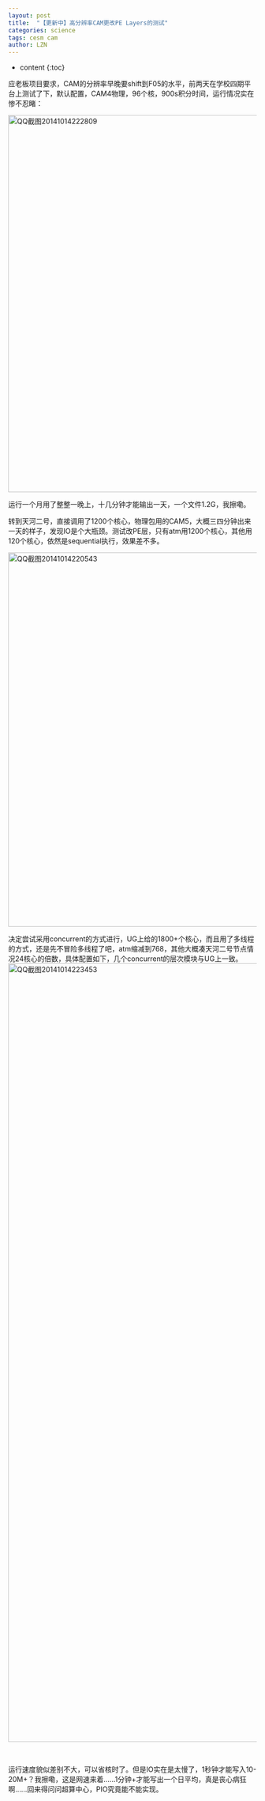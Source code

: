 ```yaml
---
layout: post
title:  "【更新中】高分辨率CAM更改PE Layers的测试" 
categories: science 
tags: cesm cam
author: LZN
---
```


* content
{:toc}

应老板项目要求，CAM的分辨率早晚要shift到F05的水平，前两天在学校四期平台上测试了下，默认配置，CAM4物理，96个核，900s积分时间，运行情况实在惨不忍睹：

<a href="https://raw.githubusercontent.com/Novarizark/Novarizark.github.io/masthttps://raw.githubusercontent.com/Novarizark/Novarizark.github.io/master/uploads/2014/10/QQ截图20141014222809.png"><img class="alignnone size-full wp-image-199" src="https://raw.githubusercontent.com/Novarizark/Novarizark.github.io/masthttps://raw.githubusercontent.com/Novarizark/Novarizark.github.io/master/uploads/2014/10/QQ截图20141014222809.png" alt="QQ截图20141014222809" width="1054" height="763" /></a>

运行一个月用了整整一晚上，十几分钟才能输出一天，一个文件1.2G，我擦嘞。

转到天河二号，直接调用了1200个核心，物理包用的CAM5，大概三四分钟出来一天的样子，发现IO是个大瓶颈。测试改PE层，只有atm用1200个核心，其他用120个核心，依然是sequential执行，效果差不多。

<a href="https://raw.githubusercontent.com/Novarizark/Novarizark.github.io/masthttps://raw.githubusercontent.com/Novarizark/Novarizark.github.io/master/uploads/2014/10/QQ截图20141014220543.png"><img class="alignnone size-full wp-image-198" src="https://raw.githubusercontent.com/Novarizark/Novarizark.github.io/masthttps://raw.githubusercontent.com/Novarizark/Novarizark.github.io/master/uploads/2014/10/QQ截图20141014220543.png" alt="QQ截图20141014220543" width="1066" height="757" /></a>

决定尝试采用concurrent的方式进行，UG上给的1800+个核心，而且用了多线程的方式，还是先不冒险多线程了吧，atm缩减到768，其他大概凑天河二号节点情况24核心的倍数，具体配置如下，几个concurrent的层次模块与UG上一致。<a href="https://raw.githubusercontent.com/Novarizark/Novarizark.github.io/masthttps://raw.githubusercontent.com/Novarizark/Novarizark.github.io/master/uploads/2014/10/QQ截图20141014223453.png"><img class="alignnone size-full wp-image-202" src="https://raw.githubusercontent.com/Novarizark/Novarizark.github.io/masthttps://raw.githubusercontent.com/Novarizark/Novarizark.github.io/master/uploads/2014/10/QQ截图20141014223453.png" alt="QQ截图20141014223453" width="958" height="1575" /></a>

&nbsp;

运行速度貌似差别不大，可以省核时了。但是IO实在是太慢了，1秒钟才能写入10-20M+？我擦嘞，这是网速来着……1分钟+才能写出一个日平均，真是丧心病狂啊……回来得问问超算中心，PIO究竟能不能实现。
